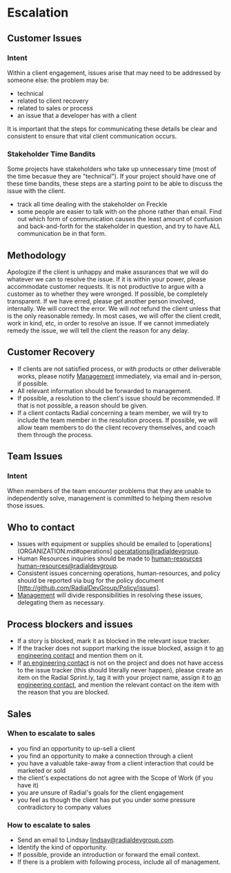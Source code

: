 # Escalation

## Customer Issues
### Intent
Within a client engagement, issues arise that may need to be addressed by someone else: the problem may be:

* technical
* related to client recovery
* related to sales or process
* an issue that a developer has with a client

It is important that the steps for communicating these details be clear and consistent to ensure that vital client communication occurs.

### Stakeholder Time Bandits
Some projects have stakeholders who take up unnecessary time (most of the time becasue they are "technical"). If your project should have one of these time bandits, these steps are a starting point to be able to discuss the issue with the client.
* track all time dealing with the stakeholder on Freckle
* some people are easier to talk with on the phone rather than email. Find out which form of communication causes the least amount of confusion and back-and-forth for the stakeholder in question, and try to have ALL communication be in that form.

## Methodology
Apologize if the client is unhappy and make assurances that we will do whatever we can to resolve the issue. If it is within your power, please accommodate customer requests. It is not productive to argue with a customer as to whether they were wronged. If possible, be completely transparent. If we have erred, please get another person involved, internally. We will correct the error.  We will _not_ refund the client unless that is the only reasonable remedy.  In most cases, we will offer the client credit, work in kind, etc, in order to resolve an issue.  If we cannot immediately remedy the issue, we will tell the client the reason for any delay.

## Customer Recovery
- If clients are not satisfied process, or with products or other deliverable works, please notify  [Management](ORGANIZATION.md#management) immediately, via email and in-person, if possible.
- All relevant information should be forwarded to management.
- If possible, a resolution to the client's issue should be recommended.  If that is not possible, a reason should be given.
- If a client contacts Radial concerning a team member, we will try to include the team member in the resolution process.  If possible, we will allow team members to do the client recovery themselves, and coach them through the process.

## Team Issues
### Intent
When members of the team encounter problems that they are unable to independently solve, management is committed to helping them resolve those issues.

## Who to contact
- Issues with equipment or supplies should be emailed to [operations](ORGANIZATION.md#operations] [operatations@radialdevgroup](mailto:operatations@radialdevgroup).
- Human Resources inquiries should be made to [human-resources](ORGANIZATION.md#human-resources) [human-resources@radialdevgroup](mailto:human-resources@radialdevgroup).
- Consistent issues concerning operations, human-resources, and policy should be reported via bug for the policy document [http://github.com/RadialDevGroup/Policy/issues].
- [Management](ORGANIZATION.md#management) will divide responsibilities in resolving these issues, delegating them as necessary.

## Process blockers and issues
- If a story is blocked, mark it as blocked in the relevant issue tracker.
- If the tracker does not support marking the issue blocked, assign it to [an engineering contact](ORGANIZATION.md#technology-and-engineering) and mention them on it.
- If [an engineering contact](ORGANIZATION.md#technology-and-engineering) is not on the project and does not have access to the issue tracker (this should literally never happen), please create an item on the Radial Sprint.ly, tag it with your project name, assign it to [an engineering contact](ORGANIZATION.md#technology-and-engineering), and mention the relevant contact on the item with the reason that you are blocked.

## Sales
### When to escalate to sales
- you find an opportunity to up-sell a client
- you find an opportunity to make a connection through a client
- you have a valuable take-away from a client interaction that could be marketed or sold
- the client's expectations do not agree with the Scope of Work (if you have it)
- you are unsure of Radial's goals for the client engagement
- you feel as though the client has put you under some pressure contradictory to company values

### How to escalate to sales
- Send an email to Lindsay [lindsay@radialdevgroup.com](mailto:lindsay@radialdevgroup.com).
- Identify the kind of opportunity.
- If possible, provide an introduction or forward the email context.
- If there is a problem with following process, include all of management.
